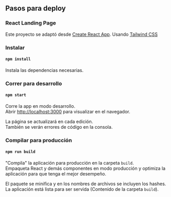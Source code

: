 ## Pasos para deploy

### React Landing Page

Este proyecto se adaptó desde [Create React App](https://github.com/facebook/create-react-app).
Usando [Tailwind CSS](https://tailwindcss.com/docs)

### Instalar

#### `npm install`

Instala las dependencias necesarias.<br />

### Correr para desarrollo

#### `npm start`

Corre la app en modo desarrollo.<br />
Abrir [http://localhost:3000](http://localhost:3000) para visualizar en el navegador.

La página se actualizará en cada edición.<br />
También se verán errores de código en la consola.

### Compilar para producción

#### `npm run build`

"Compila" la aplicación para producción en la carpeta `build`.<br />
Empaqueta React y demás componentes en modo producción y optimiza la aplicación para que tenga el mejor desempeño.

El paquete se minifica y en los nombres de archivos se incluyen los hashes.<br />
La aplicación está lista para ser servida (Contenido de la carpeta `build`).